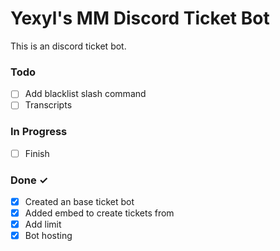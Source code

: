 # Yexyl's MM Discord Ticket Bot

This is an discord ticket bot.

### Todo
- [ ] Add blacklist slash command
- [ ] Transcripts

### In Progress

- [ ] Finish

### Done ✓

- [x] Created an base ticket bot
- [x] Added embed to create tickets from
- [x] Add limit
- [x] Bot hosting